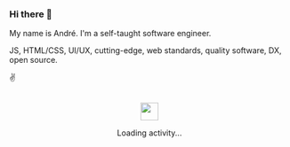 <!--
**andreruffert/andreruffert** is a ✨ _special_ ✨ repository because its `README.md` (this file) appears on your GitHub profile.
-->

### Hi there 👋

My name is André. I'm a self-taught software engineer.

JS, HTML/CSS, UI/UX, cutting-edge, web standards, quality software, DX, open source.

✌️

<div align="center">
  <br />
  <img src="https://github.githubassets.com/images/spinners/octocat-spinner-128.gif" width="32" height="32" />
  <p>Loading activity...</p>
  <br />
</div>


